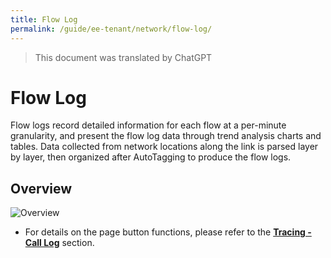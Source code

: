 ```yaml
---
title: Flow Log
permalink: /guide/ee-tenant/network/flow-log/
---
```


> This document was translated by ChatGPT

# Flow Log

Flow logs record detailed information for each flow at a per-minute granularity, and present the flow log data through trend analysis charts and tables. Data collected from network locations along the link is parsed layer by layer, then organized after AutoTagging to produce the flow logs.

## Overview

![Overview](https://yunshan-guangzhou.oss-cn-beijing.aliyuncs.com/pub/pic/20230920650ac4d20944c.png)

- For details on the page button functions, please refer to the **[Tracing - Call Log](../tracing/call-log/)** section.